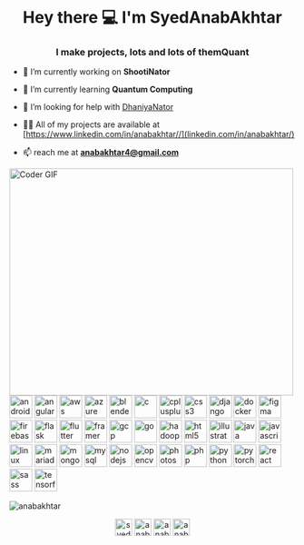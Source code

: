 <h1 align="center">Hey there 💻 I'm SyedAnabAkhtar</h1>
<h3 align="center">I make projects, lots and lots of themQuant</h3>

- 🔭 I’m currently working on **ShootiNator**

- 🌱 I’m currently learning **Quantum Computing**

- 🤝 I’m looking for help with [DhaniyaNator](https://www.linkedin.com/posts/anabakhtar_machinelearning-application-tensorflowjs-activity-6702225296151654400-tFsW)

- 👨‍💻 All of my projects are available at [https://www.linkedin.com/in/anabakhtar//](linkedin.com/in/anabakhtar/)

- 📫 reach me at **anabakhtar4@gmail.com**

 <img src="https://media.giphy.com/media/f3iwJFOVOwuy7K6FFw/giphy.gif" align="left" alt="Coder GIF" width="500" height="400">

<p align="left"><img src="https://devicons.github.io/devicon/devicon.git/icons/android/android-original-wordmark.svg" alt="android" width="40" height="40"/> <img src="https://devicons.github.io/devicon/devicon.git/icons/angularjs/angularjs-original.svg" alt="angularjs" width="40" height="40"/> <img src="https://devicons.github.io/devicon/devicon.git/icons/amazonwebservices/amazonwebservices-original-wordmark.svg" alt="aws" width="40" height="40"/> <img src="https://www.vectorlogo.zone/logos/microsoft_azure/microsoft_azure-icon.svg" alt="azure" width="40" height="40"/> <img src="https://download.blender.org/branding/community/blender_community_badge_white.svg" alt="blender" width="40" height="40"/> <img src="https://devicons.github.io/devicon/devicon.git/icons/c/c-original.svg" alt="c" width="40" height="40"/> <img src="https://devicons.github.io/devicon/devicon.git/icons/cplusplus/cplusplus-original.svg" alt="cplusplus" width="40" height="40"/> <img src="https://devicons.github.io/devicon/devicon.git/icons/css3/css3-original-wordmark.svg" alt="css3" width="40" height="40"/> <img src="https://devicons.github.io/devicon/devicon.git/icons/django/django-original.svg" alt="django" width="40" height="40"/> <img src="https://devicons.github.io/devicon/devicon.git/icons/docker/docker-original-wordmark.svg" alt="docker" width="40" height="40"/> <img src="https://www.vectorlogo.zone/logos/figma/figma-icon.svg" alt="figma" width="40" height="40"/> <img src="https://www.vectorlogo.zone/logos/firebase/firebase-icon.svg" alt="firebase" width="40" height="40"/> <img src="https://www.vectorlogo.zone/logos/pocoo_flask/pocoo_flask-icon.svg" alt="flask" width="40" height="40"/> <img src="https://www.vectorlogo.zone/logos/flutterio/flutterio-icon.svg" alt="flutter" width="40" height="40"/> <img src="https://www.vectorlogo.zone/logos/framer/framer-icon.svg" alt="framer" width="40" height="40"/> <img src="https://www.vectorlogo.zone/logos/google_cloud/google_cloud-icon.svg" alt="gcp" width="40" height="40"/> <img src="https://devicons.github.io/devicon/devicon.git/icons/go/go-original.svg" alt="go" width="40" height="40"/> <img src="https://www.vectorlogo.zone/logos/apache_hadoop/apache_hadoop-icon.svg" alt="hadoop" width="40" height="40"/> <img src="https://devicons.github.io/devicon/devicon.git/icons/html5/html5-original-wordmark.svg" alt="html5" width="40" height="40"/> <img src="https://www.vectorlogo.zone/logos/adobe_illustrator/adobe_illustrator-icon.svg" alt="illustrator" width="40" height="40"/> <img src="https://devicons.github.io/devicon/devicon.git/icons/java/java-original-wordmark.svg" alt="java" width="40" height="40"/> <img src="https://devicons.github.io/devicon/devicon.git/icons/javascript/javascript-original.svg" alt="javascript" width="40" height="40"/> <img src="https://devicons.github.io/devicon/devicon.git/icons/linux/linux-original.svg" alt="linux" width="40" height="40"/> <img src="https://www.vectorlogo.zone/logos/mariadb/mariadb-icon.svg" alt="mariadb" width="40" height="40"/> <img src="https://devicons.github.io/devicon/devicon.git/icons/mongodb/mongodb-original-wordmark.svg" alt="mongodb" width="40" height="40"/> <img src="https://devicons.github.io/devicon/devicon.git/icons/mysql/mysql-original-wordmark.svg" alt="mysql" width="40" height="40"/> <img src="https://devicons.github.io/devicon/devicon.git/icons/nodejs/nodejs-original-wordmark.svg" alt="nodejs" width="40" height="40"/> <img src="https://www.vectorlogo.zone/logos/opencv/opencv-icon.svg" alt="opencv" width="40" height="40"/> <img src="https://devicons.github.io/devicon/devicon.git/icons/photoshop/photoshop-plain.svg" alt="photoshop" width="40" height="40"/> <img src="https://devicons.github.io/devicon/devicon.git/icons/php/php-original.svg" alt="php" width="40" height="40"/> <img src="https://devicons.github.io/devicon/devicon.git/icons/python/python-original.svg" alt="python" width="40" height="40"/> <img src="https://www.vectorlogo.zone/logos/pytorch/pytorch-icon.svg" alt="pytorch" width="40" height="40"/> <img src="https://devicons.github.io/devicon/devicon.git/icons/react/react-original-wordmark.svg" alt="react" width="40" height="40"/> <img src="https://devicons.github.io/devicon/devicon.git/icons/sass/sass-original.svg" alt="sass" width="40" height="40"/> <img src="https://www.vectorlogo.zone/logos/tensorflow/tensorflow-icon.svg" alt="tensorflow" width="40" height="40"/></p><p><img align="center" src="https://github-readme-stats.vercel.app/api/top-langs/?username=anabakhtar&layout=compact&hide=html" alt="anabakhtar" /></p>

<p align="center">
<a href="https://twitter.com/syedanabakhtar" target="blank"><img align="center" src="https://cdn.jsdelivr.net/npm/simple-icons@3.0.1/icons/twitter.svg" alt="syedanabakhtar" height="30" width="30" /></a>
<a href="https://linkedin.com/in/anabakhtar" target="blank"><img align="center" src="https://cdn.jsdelivr.net/npm/simple-icons@3.0.1/icons/linkedin.svg" alt="anabakhtar" height="30" width="30" /></a>
<a href="https://dribbble.com/anab_akhtar" target="blank"><img align="center" src="https://cdn.jsdelivr.net/npm/simple-icons@3.0.1/icons/dribbble.svg" alt="anabakhtar" height="30" width="30" /></a>
<a href="https://www.youtube.com/channel/UCNOhVw2yYR5EJnjGPEX3DrQ" target="blank"><img align="center" src="https://cdn.jsdelivr.net/npm/simple-icons@3.0.1/icons/youtube.svg" alt="anabakhtar" height="30" width="30" /></a>
</p>
